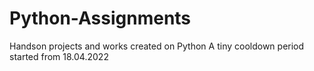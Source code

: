 # Python-Assignments
Handson projects and works created on Python
A tiny cooldown period started from 18.04.2022
